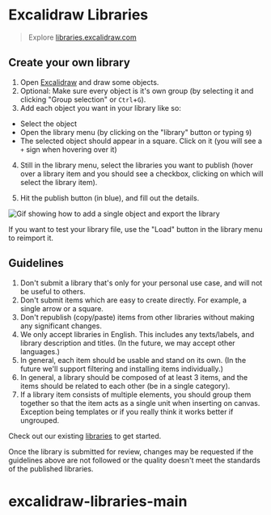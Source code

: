 # Excalidraw Libraries

> Explore [libraries.excalidraw.com](https://libraries.excalidraw.com)

## Create your own library

1. Open [Excalidraw](https://excalidraw.com/) and draw some objects.
2. Optional: Make sure every object is it's own group (by selecting it and clicking "Group selection" or `Ctrl`+`G`).
3. Add each object you want in your library like so:

- Select the object
- Open the library menu (by clicking on the "library" button or typing `9`)
- The selected object should appear in a square. Click on it (you will see a `+` sign when hovering over it)

4. Still in the library menu, select the libraries you want to publish (hover over a library item and you should see a checkbox, clicking on which will select the library item).

5. Hit the publish button (in blue), and fill out the details.

![Gif showing how to add a single object and export the library](public/submit-lib-for-review.gif)

If you want to test your library file, use the "Load" button in the library menu to reimport it.

## Guidelines

1. Don't submit a library that's only for your personal use case, and will not be useful to others.
2. Don't submit items which are easy to create directly. For example, a single arrow or a square.
3. Don't republish (copy/paste) items from other libraries without making any significant changes.
4. We only accept libraries in English. This includes any texts/labels, and library description and titles. (In the future, we may accept other languages.)
5. In general, each item should be usable and stand on its own. (In the future we'll support filtering and installing items individually.)
6. In general, a library should be composed of at least 3 items, and the items should be related to each other (be in a single category).
7. If a library item consists of multiple elements, you should group them together so that the item acts as a single unit when inserting on canvas. Exception being templates or if you really think it works better if ungrouped.

Check out our existing [libraries](https://libraries.excalidraw.com/?theme=light&sort=default) to get started.

Once the library is submitted for review, changes may be requested if the guidelines above are not followed or the quality doesn't meet the standards of the published libraries.
# excalidraw-libraries-main
